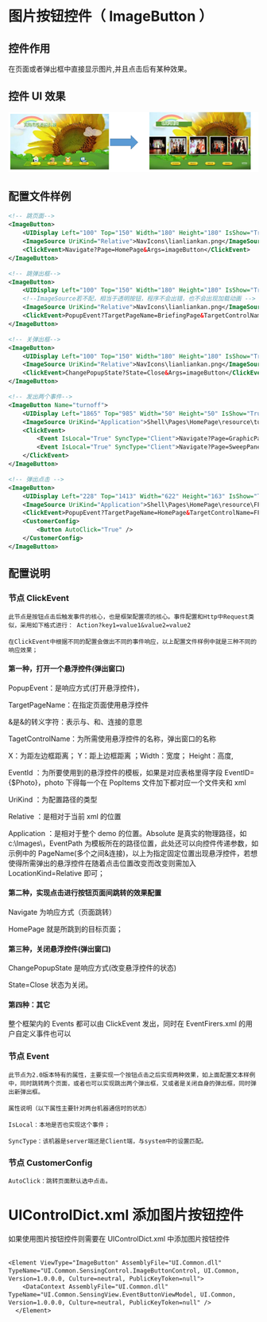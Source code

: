 # **图片按钮控件（** **ImageButton** **）**

## 控件作用

在页面或者弹出框中直接显示图片,并且点击后有某种效果。

## 控件 UI 效果

![Placeholder](../images/ImageButton_1.png)

## 配置文件样例

```xml
<!-- 跳页面-->
<ImageButton>
    <UIDisplay Left="100" Top="150" Width="180" Height="180" IsShow="True"  ZIndex="1" UsePercent="False"/>
    <ImageSource UriKind="Relative">NavIcons\lianliankan.png</ImageSource>
    <ClickEvent>Navigate?Page=HomePage&Args=imageButton</ClickEvent>
</ImageButton>
```

```xml
<!-- 跳弹出框-->
<ImageButton>
    <UIDisplay Left="100" Top="150" Width="180" Height="180" IsShow="True"  ZIndex="1" UsePercent="False"/>
    <!--ImageSource若不配，相当于透明按钮，程序不会出错，也不会出现加载动画 -->
    <ImageSource UriKind="Relative">NavIcons\lianliankan.png</ImageSource>
    <ClickEvent>PopupEvent?TargetPageName=BriefingPage&TargetControlName=PageLeftSecondShow&X=0&Y=0&Height=841&Width=1604&EventID=PageHotBigBookShow&UriKind=Application&EventPath=Shell\Pages\BriefingPage\Items\PopupItems\SecondSho&PageName={$PageName}</ClickEvent>
</ImageButton>
```

```xml
<!-- 关弹出框-->
<ImageButton>
    <UIDisplay Left="100" Top="150" Width="180" Height="180" IsShow="True"  ZIndex="1" UsePercent="False"/>
    <ImageSource UriKind="Relative">NavIcons\lianliankan.png</ImageSource>
    <ClickEvent>ChangePopupState?State=Close&Args=imageButton</ClickEvent>
</ImageButton>
```

```xml
<!-- 发出两个事件-->
<ImageButton Name="turnoff">
    <UIDisplay Left="1865" Top="985" Width="50" Height="50" IsShow="True"  ZIndex="10" UsePercent="False"/>
    <ImageSource UriKind="Application">Shell\Pages\HomePage\resource\turnoff.png</ImageSource>
    <ClickEvent>
        <Event IsLocal="True" SyncType="Client">Navigate?Page=GraphicPage</Event>
        <Event IsLocal="True" SyncType="Client">Navigate?Page=SweepPanelPage</Event>
    </ClickEvent>
</ImageButton>
```

```xml
<!-- 弹出点击 -->
<ImageButton>
    <UIDisplay Left="228" Top="1413" Width="622" Height="163" IsShow="True" ZIndex="2" UsePercent="False" />
    <ImageSource UriKind="Application">Shell\Pages\HomePage\resource\FFZQHD\HDSP\非法证券活动按钮1高亮.png</ImageSource>
    <ClickEvent>PopupEvent?TargetPageName=HomePage&TargetControlName=FFZQHDSPPop&X=0&Y=0&SP=A2.mp4&Height=1080&Width=1920&EventID=FFZQHDSPEvent1&UriKind=Application&EventPath=Shell\Pages\HomePage\PopItems</ClickEvent>
    <CustomerConfig>
        <Button AutoClick="True" />
    </CustomerConfig>
</ImageButton>
```

## 配置说明

### 节点 ClickEvent

    此节点是按钮点击后触发事件的核心，也是框架配置项的核心。事件配置和Http中Request类似，采用如下格式进行： Action?key1=value1&value2=value2

    在ClickEvent中根据不同的配置会做出不同的事件响应，以上配置文件样例中就是三种不同的响应效果；

#### 第一种，打开一个悬浮控件(弹出窗口)

PopupEvent：是响应方式(打开悬浮控件)，

TargetPageName：在指定页面使用悬浮控件

&amp;是&的转义字符：表示与、和、连接的意思

TagetControlName：为所需使用悬浮控件的名称，弹出窗口的名称

X：为距左边框距离； Y：距上边框距离 ；Width：宽度； Height：高度,

EventId ：为所要使用到的悬浮控件的模板，如果是对应表格里得字段 EventID={$Photo}，photo 下得每一个在 PopItems 文件加下都对应一个文件夹和 xml

UriKind ：为配置路径的类型

Relative ：是相对于当前 xml 的位置

Application ：是相对于整个 demo 的位置。Absolute 是真实的物理路径，如 c:\Images\，EventPath 为模板所在的路径位置，此处还可以向控件传递参数，如示例中的 PageName(多个之间&amp;连接)，以上为指定固定位置出现悬浮控件，若想使得所需弹出的悬浮控件在随着点击位置改变而改变则需加入 LocationKind=Relative 即可；

#### 第二种，实现点击进行按钮页面间跳转的效果配置

Navigate 为响应方式（页面跳转）

HomePage 就是所跳到的目标页面；

#### 第三种，关闭悬浮控件(弹出窗口)

ChangePopupState 是响应方式(改变悬浮控件的状态)

State=Close 状态为关闭。

#### 第四种：其它

整个框架内的 Events 都可以由 ClickEvent 发出，同时在 EventFirers.xml 的用户自定义事件也可以

### 节点 Event

    此节点为2.0版本特有的属性，主要实现一个按钮点击之后实现两种效果，如上面配置文本样例中，同时跳转两个页面，或者也可以实现跳出两个弹出框，又或者是关闭自身的弹出框，同时弹出新弹出框。

    属性说明（以下属性主要针对两台机器通信时的状态）

    IsLocal：本地是否也实现这个事件；

    SyncType：该机器是server端还是Client端，与system中的设置匹配。

### 节点 CustomerConfig

    AutoClick：跳转页面默认选中点击。

# UIControlDict.xml 添加图片按钮控件

如果使用图片按钮控件则需要在 UIControlDict.xml 中添加图片按钮控件

```

<Element ViewType="ImageButton" AssemblyFile="UI.Common.dll" TypeName="UI.Common.SensingControl.ImageButtonControl, UI.Common, Version=1.0.0.0, Culture=neutral, PublicKeyToken=null">
    <DataContext AssemblyFile="UI.Common.dll" TypeName="UI.Common.SensingView.EventButtonViewModel, UI.Common, Version=1.0.0.0, Culture=neutral, PublicKeyToken=null" />
  </Element>
```
